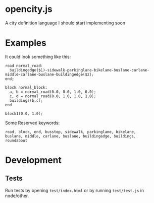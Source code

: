 # opencity.js
A city definition language I should start implementing soon

# Examples

It could look something like this:

    road normal_road: 
      buildingedge($1)-sidewalk-parkinglane-bikelane-buslane-carlane-middle-carlane-buslane-buildingedge($2);
    end;
    
    block normal_block:
      a, b = normal_road(0.0, 0.0, 1.0, 0.0);
      c, d = normal_road(0.0, 1.0, 1.0, 1.0);
      buildings(b,c);
    end
    
    block1(0.0, 1.0);
    
Some Reserved keywords:
 
    road, block, end, busstop, sidewalk, parkinglane, bikelane,
    buslane, middle, carlane, buslane, buildingedge, buildings,
    roundabout

# Development

## Tests

Run tests by opening `test/index.html` or by running `test/test.js` in node/other.